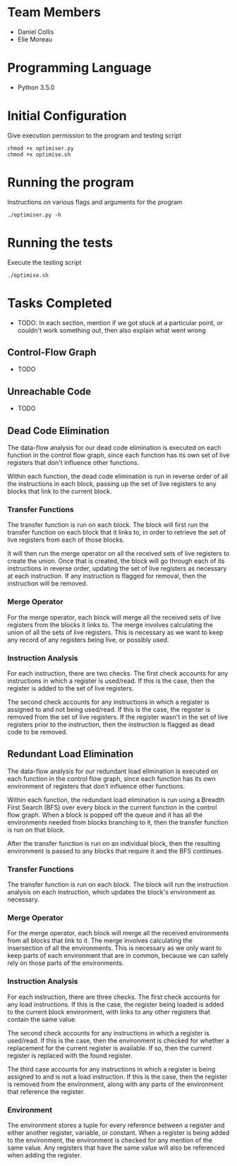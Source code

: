 # Team Members
- Daniel Collis
- Elie Moreau

# Programming Language
- Python 3.5.0

# Initial Configuration

Give execution permission to the program and testing script
```
chmod +x optimiser.py
chmod +x optimise.sh
```

# Running the program

Instructions on various flags and arguments for the program
```
./optimiser.py -h
```

# Running the tests

Execute the testing script
```
./optimise.sh
```

# Tasks Completed

* TODO: In each section, mention if we got stuck at a particular point, or couldn't work something out, then also explain what went wrong

## Control-Flow Graph

* TODO

## Unreachable Code

* TODO

## Dead Code Elimination

The data-flow analysis for our dead code elimination is executed on each function in the control
flow graph, since each function has its own set of live registers that don't influence other
functions.

Within each function, the dead code elimination is run in reverse order of all the instructions in
each block, passing up the set of live registers to any blocks that link to the current block.

### Transfer Functions

The transfer function is run on each block. The block will first run the transfer function on each
block that it links to, in order to retrieve the set of live registers from each of those blocks.

It will then run the merge operator on all the received sets of live registers to create the union.
Once that is created, the block will go through each of its instructions in reverse order,
updating the set of live registers as necessary at each instruction. If any instruction is flagged
for removal, then the instruction will be removed.

### Merge Operator

For the merge operator, each block will merge all the received sets of live registers from the
blocks it links to. The merge involves calculating the union of all the sets of live registers. This
is necessary as we want to keep any record of any registers being live, or possibly used.

### Instruction Analysis

For each instruction, there are two checks. The first check accounts for any instructions in which a
register is used/read. If this is the case, then the register is added to the set of live registers.

The second check accounts for any instructions in which a register is assigned to and not being
used/read. If this is the case, the register is removed from the set of live registers. If the
register wasn't in the set of live registers prior to the instruction, then the instruction is
flagged as dead code to be removed.

## Redundant Load Elimination

The data-flow analysis for our redundant load elimination is executed on each function in the
control flow graph, since each function has its own environment of registers that don't influence
other functions.

Within each function, the redundant load elimination is run using a Breadth First Search (BFS) over
every block in the current function in the control flow graph. When a block is popped off the queue
and it has all the environments needed from blocks branching to it, then the transfer function is
run on that block.

After the transfer function is run on an individual block, then the resulting environment is passed
to any blocks that require it and the BFS continues.

### Transfer Functions

The transfer function is run on each block. The block will run the instruction analysis on each
instruction, which updates the block's environment as necessary.

### Merge Operator

For the merge operator, each block will merge all the received environments from all blocks that
link to it. The merge involves calculating the insersection of all the environments. This is
necessary as we only want to keep parts of each environment that are in common, because we can
safely rely on those parts of the environments.

### Instruction Analysis

For each instruction, there are three checks. The first check accounts for any load instructions.
If this is the case, the register being loaded is added to the current block environment, with links
to any other registers that contain the same value.

The second check accounts for any instructions in which a register is used/read. If this is the
case, then the environment is checked for whether a replacement for the current register is
available. If so, then the current register is replaced with the found register.

The third case accounts for any instructions in which a register is being assigned to and is not a
load instruction. If this is the case, then the register is removed from the environment, along with
any parts of the environment that reference the register.

### Environment

The environment stores a tuple for every reference between a register and either another register,
variable, or constant. When a register is being added to the environment, the environment is checked
for any mention of the same value. Any registers that have the same value will also be referenced
when adding the register.
